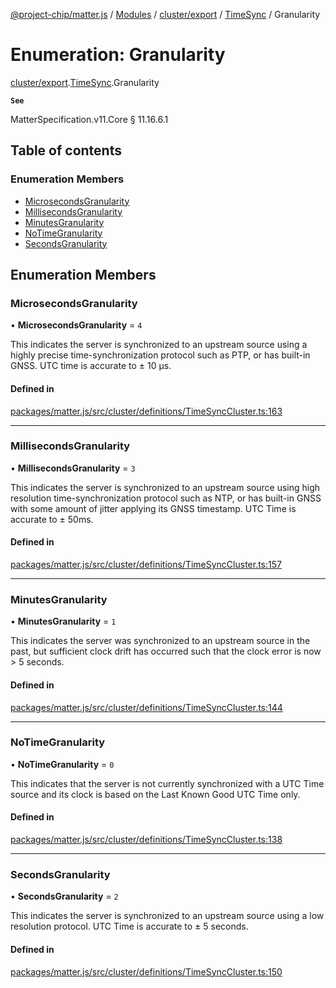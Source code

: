 [@project-chip/matter.js](../README.md) / [Modules](../modules.md) / [cluster/export](../modules/cluster_export.md) / [TimeSync](../modules/cluster_export.TimeSync.md) / Granularity

# Enumeration: Granularity

[cluster/export](../modules/cluster_export.md).[TimeSync](../modules/cluster_export.TimeSync.md).Granularity

**`See`**

MatterSpecification.v11.Core § 11.16.6.1

## Table of contents

### Enumeration Members

- [MicrosecondsGranularity](cluster_export.TimeSync.Granularity.md#microsecondsgranularity)
- [MillisecondsGranularity](cluster_export.TimeSync.Granularity.md#millisecondsgranularity)
- [MinutesGranularity](cluster_export.TimeSync.Granularity.md#minutesgranularity)
- [NoTimeGranularity](cluster_export.TimeSync.Granularity.md#notimegranularity)
- [SecondsGranularity](cluster_export.TimeSync.Granularity.md#secondsgranularity)

## Enumeration Members

### MicrosecondsGranularity

• **MicrosecondsGranularity** = ``4``

This indicates the server is synchronized to an upstream source using a highly precise time-synchronization
protocol such as PTP, or has built-in GNSS. UTC time is accurate to ± 10 μs.

#### Defined in

[packages/matter.js/src/cluster/definitions/TimeSyncCluster.ts:163](https://github.com/project-chip/matter.js/blob/904d0c9b952b91f28a21803759c5e5c66ee4d272/packages/matter.js/src/cluster/definitions/TimeSyncCluster.ts#L163)

___

### MillisecondsGranularity

• **MillisecondsGranularity** = ``3``

This indicates the server is synchronized to an upstream source using high resolution time-synchronization
protocol such as NTP, or has built-in GNSS with some amount of jitter applying its GNSS timestamp. UTC Time
is accurate to ± 50ms.

#### Defined in

[packages/matter.js/src/cluster/definitions/TimeSyncCluster.ts:157](https://github.com/project-chip/matter.js/blob/904d0c9b952b91f28a21803759c5e5c66ee4d272/packages/matter.js/src/cluster/definitions/TimeSyncCluster.ts#L157)

___

### MinutesGranularity

• **MinutesGranularity** = ``1``

This indicates the server was synchronized to an upstream source in the past, but sufficient clock drift has
occurred such that the clock error is now > 5 seconds.

#### Defined in

[packages/matter.js/src/cluster/definitions/TimeSyncCluster.ts:144](https://github.com/project-chip/matter.js/blob/904d0c9b952b91f28a21803759c5e5c66ee4d272/packages/matter.js/src/cluster/definitions/TimeSyncCluster.ts#L144)

___

### NoTimeGranularity

• **NoTimeGranularity** = ``0``

This indicates that the server is not currently synchronized with a UTC Time source and its clock is based
on the Last Known Good UTC Time only.

#### Defined in

[packages/matter.js/src/cluster/definitions/TimeSyncCluster.ts:138](https://github.com/project-chip/matter.js/blob/904d0c9b952b91f28a21803759c5e5c66ee4d272/packages/matter.js/src/cluster/definitions/TimeSyncCluster.ts#L138)

___

### SecondsGranularity

• **SecondsGranularity** = ``2``

This indicates the server is synchronized to an upstream source using a low resolution protocol. UTC Time is
accurate to ± 5 seconds.

#### Defined in

[packages/matter.js/src/cluster/definitions/TimeSyncCluster.ts:150](https://github.com/project-chip/matter.js/blob/904d0c9b952b91f28a21803759c5e5c66ee4d272/packages/matter.js/src/cluster/definitions/TimeSyncCluster.ts#L150)
